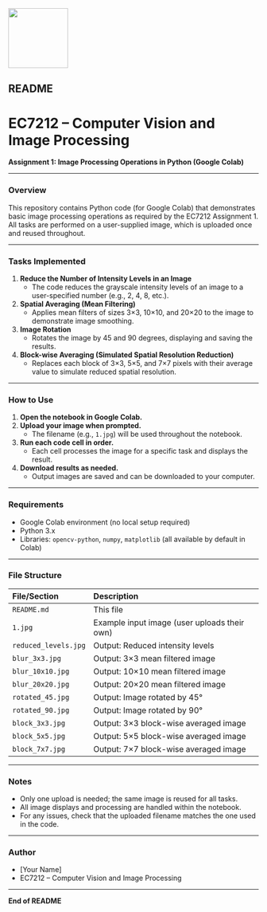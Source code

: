 <img src="https://r2cdn.perplexity.ai/pplx-full-logo-primary-dark%402x.png" class="logo" width="120"/>

## README

# EC7212 – Computer Vision and Image Processing

**Assignment 1: Image Processing Operations in Python (Google Colab)**

---

### Overview

This repository contains Python code (for Google Colab) that demonstrates basic image processing operations as required by the EC7212 Assignment 1. All tasks are performed on a user-supplied image, which is uploaded once and reused throughout.

---

### Tasks Implemented

1. **Reduce the Number of Intensity Levels in an Image**
    - The code reduces the grayscale intensity levels of an image to a user-specified number (e.g., 2, 4, 8, etc.).
2. **Spatial Averaging (Mean Filtering)**
    - Applies mean filters of sizes 3×3, 10×10, and 20×20 to the image to demonstrate image smoothing.
3. **Image Rotation**
    - Rotates the image by 45 and 90 degrees, displaying and saving the results.
4. **Block-wise Averaging (Simulated Spatial Resolution Reduction)**
    - Replaces each block of 3×3, 5×5, and 7×7 pixels with their average value to simulate reduced spatial resolution.

---

### How to Use

1. **Open the notebook in Google Colab.**
2. **Upload your image when prompted.**
    - The filename (e.g., `1.jpg`) will be used throughout the notebook.
3. **Run each code cell in order.**
    - Each cell processes the image for a specific task and displays the result.
4. **Download results as needed.**
    - Output images are saved and can be downloaded to your computer.

---

### Requirements

- Google Colab environment (no local setup required)
- Python 3.x
- Libraries: `opencv-python`, `numpy`, `matplotlib` (all available by default in Colab)

---

### File Structure

| File/Section | Description |
| :-- | :-- |
| `README.md` | This file |
| `1.jpg` | Example input image (user uploads their own) |
| `reduced_levels.jpg` | Output: Reduced intensity levels |
| `blur_3x3.jpg` | Output: 3×3 mean filtered image |
| `blur_10x10.jpg` | Output: 10×10 mean filtered image |
| `blur_20x20.jpg` | Output: 20×20 mean filtered image |
| `rotated_45.jpg` | Output: Image rotated by 45° |
| `rotated_90.jpg` | Output: Image rotated by 90° |
| `block_3x3.jpg` | Output: 3×3 block-wise averaged image |
| `block_5x5.jpg` | Output: 5×5 block-wise averaged image |
| `block_7x7.jpg` | Output: 7×7 block-wise averaged image |


---

### Notes

- Only one upload is needed; the same image is reused for all tasks.
- All image displays and processing are handled within the notebook.
- For any issues, check that the uploaded filename matches the one used in the code.

---

### Author

- [Your Name]
- EC7212 – Computer Vision and Image Processing

---

**End of README**

